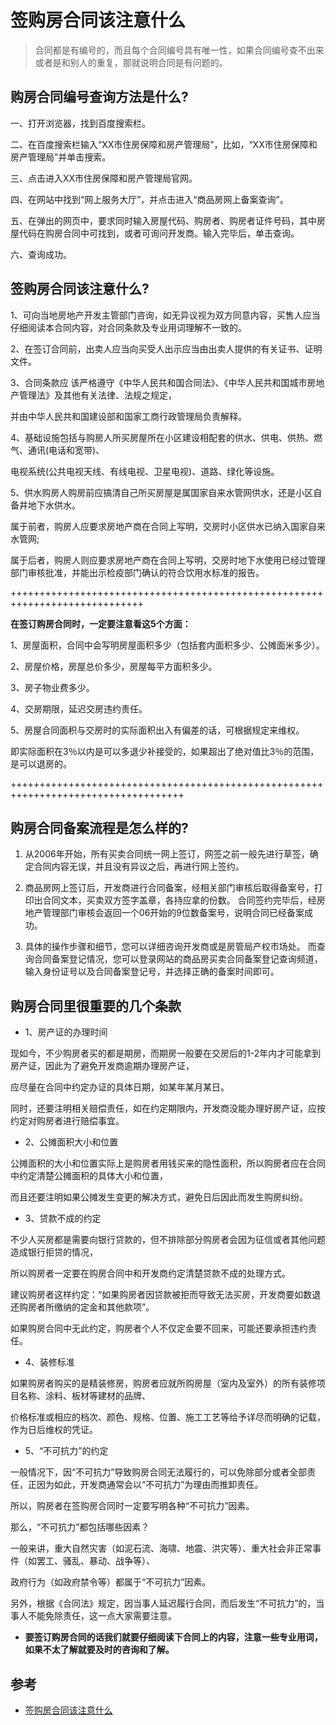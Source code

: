 # 签购房合同该注意什么

> 合同都是有编号的，而且每个合同编号具有唯一性，如果合同编号查不出来或者是和别人的重复，那就说明合同是有问题的。

## 购房合同编号查询方法是什么?

一、打开浏览器，找到百度搜索栏。

二、在百度搜索栏输入“XX市住房保障和房产管理局”，比如，“XX市住房保障和房产管理局”并单击搜索。

三、点击进入XX市住房保障和房产管理局官网。

四、在网站中找到“网上服务大厅”，并点击进入“商品房网上备案查询”。

五、在弹出的网页中，要求同时输入房屋代码、购房者、购房者证件号码，其中房屋代码在购房合同中可找到，或者可询问开发商。输入完毕后，单击查询。

六、查询成功。

## 签购房合同该注意什么?

1、可向当地房地产开发主管部门咨询，如无异议视为双方同意内容，买售人应当仔细阅读本合同内容，对合同条款及专业用词理解不一致的。

2、在签订合同前，出卖人应当向买受人出示应当由出卖人提供的有关证书、证明文件。

3、合同条款应 该严格遵守《中华人民共和国合同法》、《中华人民共和国城市房地产管理法》及其他有关法律、法规之规定，

并由中华人民共和国建设部和国家工商行政管理局负责解释。

4、基础设施包括与购房人所买房屋所在小区建设相配套的供水、供电、供热、燃气、通讯(电话和宽带)、

电视系统(公共电视天线、有线电视、卫星电视)、道路、绿化等设施。

5、供水购房人购房前应搞清自己所买房屋是属国家自来水管网供水，还是小区自备井地下水供水。

属于前者，购房人应要求房地产商在合同上写明，交房时小区供水已纳入国家自来水管网;

属于后者，购房人则应要求房地产商在合同上写明，交房时地下水使用已经过管理部门审核批准，并能出示检疫部门确认的符合饮用水标准的报告。

+++++++++++++++++++++++++++++++++++++++++++++++++++++++++++++++++++++++++++++

**在签订购房合同时，一定要注意看这5个方面：**

1、房屋面积，合同中会写明房屋面积多少（包括套内面积多少、公摊面米多少）。

2、房屋价格，房屋总价多少，房屋每平方面积多少。

3、房子物业费多少。

4、交房期限，延迟交房违约责任。

5、房屋合同面积与交房时的实际面积出入有偏差的话，可根据规定来维权。

即实际面积在3％以内是可以多退少补接受的，如果超出了绝对值比3％的范围，是可以退房的。

++++++++++++++++++++++++++++++++++++++++++++++++++++++++++++++++++++++++++++++++++++

## 购房合同备案流程是怎么样的?

1. 从2006年开始，所有买卖合同统一网上签订，网签之前一般先进行草签，确定合同内容无误，并且没有异议之后，再进行网上签约。

2. 商品房网上签订后，开发商进行合同备案，经相关部门审核后取得备案号，打印出合同文本，买卖双方签字盖章，各持应拿的份数。
  合同签约完毕后，经房地产管理部门审核会返回一个06开始的9位数备案号，说明合同已经备案成功。

3. 具体的操作步骤和细节，您可以详细咨询开发商或是房管局产权市场处。
  而查询合同备案登记情况，您可以登录网站的商品房买卖合同备案登记查询频道，
  输入身份证号以及合同备案登记号，并选择正确的备案时间即可。

## 购房合同里很重要的几个条款

- 1、房产证的办理时间

现如今，不少购房者买的都是期房，而期房一般要在交房后的1-2年内才可能拿到房产证，因此为了避免开发商逾期办理房产证，

应尽量在合同中约定办证的具体日期，如某年某月某日。

同时，还要注明相关赔偿责任，如在约定期限内，开发商没能办理好房产证，应按约定对购房者进行赔偿事宜。

- 2、公摊面积大小和位置

公摊面积的大小和位置实际上是购房者用钱买来的隐性面积，所以购房者应在合同中约定清楚公摊面积的具体大小和位置，

而且还要注明如果公摊发生变更的解决方式，避免日后因此而发生购房纠纷。

- 3、贷款不成的约定

不少人买房都是需要向银行贷款的，但不排除部分购房者会因为征信或者其他问题造成银行拒贷的情况，

所以购房者一定要在购房合同中和开发商约定清楚贷款不成的处理方式。

建议购房者这样约定：“如果购房者因贷款被拒而导致无法买房，开发商要如数退还购房者所缴纳的定金和其他款项”。

如果购房合同中无此约定，购房者个人不仅定金要不回来，可能还要承担违约责任。

- 4、装修标准

如果购房者购买的是精装修房，购房者应就所购房屋（室内及室外）的所有装修项目名称、涂料、板材等建材的品牌、

价格标准或相应的档次、颜色、规格、位置、施工工艺等给予详尽而明确的记载，作为日后维权的凭证。

- 5、“不可抗力”的约定

一般情况下，因“不可抗力”导致购房合同无法履行的，可以免除部分或者全部责任，正因为如此，开发商通常会以“不可抗力”为理由而推卸责任。

所以，购房者在签购房合同时一定要写明各种“不可抗力”因素。

那么，“不可抗力”都包括哪些因素？

一般来讲，重大自然灾害（如泥石流、海啸、地震、洪灾等）、重大社会非正常事件（如罢工、骚乱、暴动、战争等）、

政府行为（如政府禁令等）都属于“不可抗力”因素。

另外，根据《合同法》规定，因当事人延迟履行合同，而后发生“不可抗力”的，当事人不能免除责任，这一点大家需要注意。

- **要签订购房合同的话我们就要仔细阅读下合同上的内容，注意一些专业用词，如果不太了解就要及时的咨询和了解。**

## 参考

- [签购房合同该注意什么](http://zhishi.fang.com/xf/qg_466752.html)
